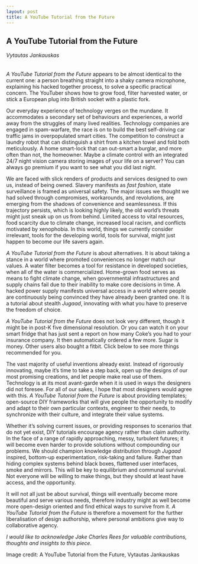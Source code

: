 ```yaml
---
layout: post
title: A YouTube Tutorial from the Future
---
```


## A YouTube Tutorial from the Future
_Vytautas Jankauskas_
<br />
<br />
<br />
_A YouTube Tutorial from the Future_ appears to be almost identical to the current one: a person breathing straight into a shaky camera microphone, explaining his hacked together process, to solve a specific practical concern. The YouTuber shows how to grow food, filter harvested water, or stick a European plug into British socket with a plastic fork.

Our everyday experience of technology verges on the mundane. It accommodates a secondary set of behaviours and experiences, a world away from the struggles of many lived realities. Technology companies are engaged in spam-warfare, the race is on to build the best self-driving car traffic jams in overpopulated smart cities. The competition to construct a laundry robot that can distinguish a shirt from a kitchen towel and fold both meticulously. A home smart-lock that can out-smart a burglar, and more often than not, the homeowner. Maybe a climate control with an integrated 24/7 night vision camera storing images of your life on a server? You can always go premium if you want to see what you did last night. 

We are faced with slick renders of products and services designed to own us, instead of being owned. Slavery manifests as _fast fashion_, state surveillance is framed as universal safety. The major issues we thought we had solved through compromises, workarounds, and  revolutions, are emerging from the shadows of convenience and seamlessness. If this trajectory persists, which is looking highly likely, the old world’s threats might just sneak up on us from behind. Limited access to vital resources, food scarcity due to climate change, increased local racism, and conflicts motivated by xenophobia. In this world, things we currently consider irrelevant, tools for the developing world, tools for survival, might just happen to become our life savers again. 

_A YouTube Tutorial from the Future_ is about alternatives. It is about taking a stance in a world where promoted conveniences no longer match our values. A water filter becomes a tool for resistance in developed societies, when all of the water is commercialized. Home-grown food serves as means to fight climate change, when governmental infrastructures and supply chains fail due to their inability to make core decisions in time. A hacked power supply manifests universal access in a world where people are continuously being convinced they have already been granted one. It is a tutorial about stealth _Jugaad_, innovating with what you have to preserve the freedom of choice. 

_A YouTube Tutorial from the Future_ does not look very different, though it might be in post-K five dimensional resolution. Or you can watch it on your smart fridge that has just sent a report on how many Coke’s you had to your insurance company. It then automatically ordered a few more. Sugar is money. Other users also bought a fitbit. Click below to see more things recommended for you. 

The vast majority of useful inventions already exist. Instead of rigorously innovating, maybe it’s time to take a step back, open up the designs of our most promising creations, and let people make real use of them. Technology is at its most avant-garde when it is used in ways the designers did not foresee. For all of our sakes, I hope that most designers would agree with this. _A YouTube Tutorial from the Future_ is about providing templates; open-source DIY frameworks that will give people the opportunity to modify and adapt to their own particular contexts, engineer to their needs, to synchronize with their culture, and integrate their value systems.

Whether it’s solving current issues, or providing responses to scenarios that do not yet exist, DIY tutorials encourage agency rather than claim authority. In the face of a range of rapidly approaching, messy, turbulent futures; it will become even harder to provide solutions without compounding our problems. We should champion knowledge distribution through _Jugaad_ inspired, bottom-up experimentation, risk-taking and failure. Rather than hiding complex systems behind black boxes, flattened user interfaces, smoke and mirrors. This will be key to equilibrium and communal survival. Not everyone will be willing to make things, but they should at least have access, and the opportunity.

It will not all just be about survival, things will eventually become more beautiful and serve various needs, therefore industry might as well become more open-design oriented and find ethical ways to survive from it. _A YouTube Tutorial from the Future_ is therefore a movement for the further liberalisation of design authorship, where personal ambitions give way to collaborative agency.


_I would like to acknowledge Jake Charles Rees for valuable contributions, thoughts and insights to this piece._

Image credit:
A YouTube Tutorial from the Future, Vytautas Jankauskas
